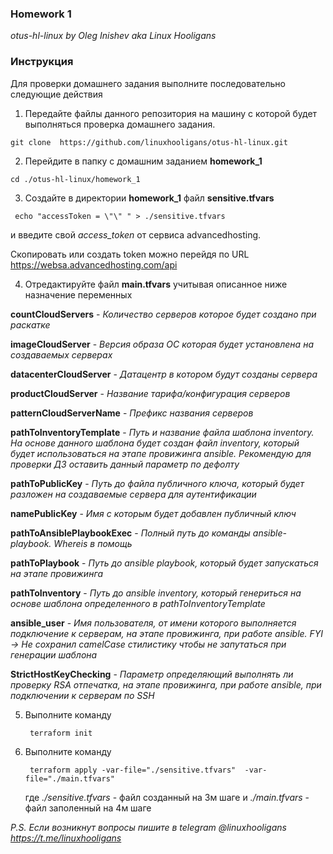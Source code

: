 
### Homework 1
*otus-hl-linux by Oleg Inishev aka Linux Hooligans*

### Инструкция
Для проверки домашнего задания выполните последовательно следующие действия

1. Передайте файлы данного репозитория на машину с которой будет выполняться проверка домашнего задания.  
  <pre><code>git clone  https://github.com/linuxhooligans/otus-hl-linux.git</code></pre>

2. Перейдите в папку с домашним заданием **homework_1**
  <pre><code>cd ./otus-hl-linux/homework_1  </code></pre>

3. Создайте в директории **homework_1** файл **sensitive.tfvars**
  <pre><code> echo "accessToken = \"\" " > ./sensitive.tfvars  </code></pre>
  и введите свой *access_token*  от сервиса advancedhosting.

  Скопировать или создать token можно перейдя по URL https://websa.advancedhosting.com/api


4. Отредактируйте  файл **main.tfvars**  учитывая описанное ниже назначение переменных



**countCloudServers** -  *Количество серверов которое будет создано при раскатке*

**imageCloudServer** - *Версия образа ОС которая будет установлена на создаваемых серверах*

**datacenterCloudServer** - *Датацентр в котором будут созданы сервера*

**productCloudServer** - *Название тарифа/конфигурация серверов*

**patternCloudServerName** - *Префикс названия серверов*

**pathToInventoryTemplate** - *Путь и название файла шаблона inventory. На основе данного шаблона будет создан файл inventory, который будет использоваться на этапе провижинга ansible. Рекомендую для проверки ДЗ оставить данный параметр по дефолту*

**pathToPublicKey** - *Путь до файла публичного ключа, который будет разложен на создаваемые сервера для аутентификации*

**namePublicKey** - *Имя с которым будет добавлен публичный ключ*


**pathToAnsiblePlaybookExec** - *Полный путь до команды ansible-playbook. Whereis в помощь*

**pathToPlaybook** - *Путь до ansible playbook, который будет запускаться на этапе провижинга*

**pathToInventory** - *Путь до ansible inventory, который генериться на основе шаблона определенного в pathToInventoryTemplate*

**ansible_user** - *Имя пользователя, от имени которого выполняется подключение к серверам, на этапе провижинга, при работе ansible. FYI -> Не сохранил camelCase стилистику чтобы не запутаться при генерации шаблона*

**StrictHostKeyChecking** - *Параметр определяющий выполнять ли проверку RSA отпечатка, на этапе провижинга, при работе ansible, при подключении к серверам по SSH*



5. Выполните команду
   <pre><code> terraform init </code></pre>

6. Выполните команду
   <pre><code> terraform apply -var-file="./sensitive.tfvars"  -var-file="./main.tfvars" </code></pre>
   где *./sensitive.tfvars* - файл созданный на 3м шаге
   и   *./main.tfvars* - файл заполенный на 4м шаге

*P.S. Если возникнут вопросы пишите в telegram @linuxhooligans https://t.me/linuxhooligans*   
